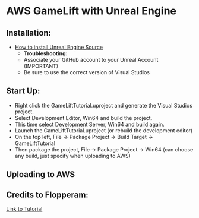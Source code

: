 # AWS GameLift with Unreal Engine

## Installation:

- [How to install Unreal Engine Source](https://docs.unrealengine.com/4.27/en-US/ProgrammingAndScripting/ProgrammingWithCPP/DownloadingSourceCode/)
    - **Troubleshooting:**
    - Associate your GitHub account to your Unreal Account (IMPORTANT)
    - Be sure to use the correct version of Visual Studios

## Start Up:

- Right click the GameLiftTutorial.uproject and generate the Visual Studios project.
- Select Development Editor, Win64 and build the project.
- This time select Development Server, Win64 and build again.
- Launch the GameLiftTutorial.uproject (or rebuild the development editor)
- On the top left, File -> Package Project -> Build Target -> GameLiftTutorial
- Then package the project, File -> Package Project -> Win64 (can choose any build, just specify when uploading to AWS)

## Uploading to AWS




## Credits to Flopperam:

[Link to Tutorial](https://www.youtube.com/watch?v=tOy0xYaP3wA&list=PLa1dM5bPQv0u2IWZRIxtRqwWVJNOUtlbF)

